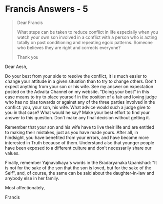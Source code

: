 # Francis Answers - 5

>Dear Francis
>
>What steps can be taken to reduce conflict in life especially when you watch your own son involved in a conflict with a person who is acting totally on past conditioning and repeating egoic patterns. Someone who believes they are right and corrects everyone?
>
>Thank you

Dear Aesh,

Do your best from your side to resolve the conflict, It is much easier to change your attitude in a given situation than to try to change others. Don't expect anything from your son or his wife. See my answer on expectation posted on the Advaita Channel on my website. "Doing your best" in this case means to try to place yourself in the position of a fair and loving judge who has no bias towards or against any of the three parties involved in the conflict: you, your son, his wife. What advice would such a judge give to you in that case? What would he say? Make your best effort to find your answer to this question. Don't make any final decision without getting it.

Remember that your son and his wife have to live their life and are entitled to making their mistakes, just as you have made yours. After all, in hindsight, you have benefited from your errors, and have become more interested in Truth because of them. Understand also that younger people have been exposed to a different culture and don't necessarily share our values.

Finally, remember Yajnavalkaya's words in the Bradaryanaka Upanishad: "It is not for the sake of the son that the son is loved, but for the sake of the Self", and, of course, the same can be said about the daughter-in-law and anybody else in her family.

Most affectionately,

Francis